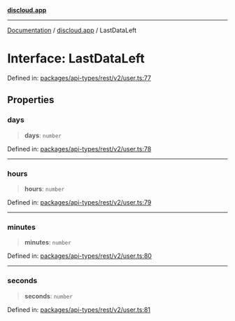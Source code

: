 [**discloud.app**](../README.md)

***

[Documentation](../../packages.md) / [discloud.app](../README.md) / LastDataLeft

# Interface: LastDataLeft

Defined in: [packages/api-types/rest/v2/user.ts:77](https://github.com/discloud/discloud.app/blob/1458affc9a022eb2fc5fe37e7b3b002130b2fdad/packages/api-types/rest/v2/user.ts#L77)

## Properties

### days

> **days**: `number`

Defined in: [packages/api-types/rest/v2/user.ts:78](https://github.com/discloud/discloud.app/blob/1458affc9a022eb2fc5fe37e7b3b002130b2fdad/packages/api-types/rest/v2/user.ts#L78)

***

### hours

> **hours**: `number`

Defined in: [packages/api-types/rest/v2/user.ts:79](https://github.com/discloud/discloud.app/blob/1458affc9a022eb2fc5fe37e7b3b002130b2fdad/packages/api-types/rest/v2/user.ts#L79)

***

### minutes

> **minutes**: `number`

Defined in: [packages/api-types/rest/v2/user.ts:80](https://github.com/discloud/discloud.app/blob/1458affc9a022eb2fc5fe37e7b3b002130b2fdad/packages/api-types/rest/v2/user.ts#L80)

***

### seconds

> **seconds**: `number`

Defined in: [packages/api-types/rest/v2/user.ts:81](https://github.com/discloud/discloud.app/blob/1458affc9a022eb2fc5fe37e7b3b002130b2fdad/packages/api-types/rest/v2/user.ts#L81)
